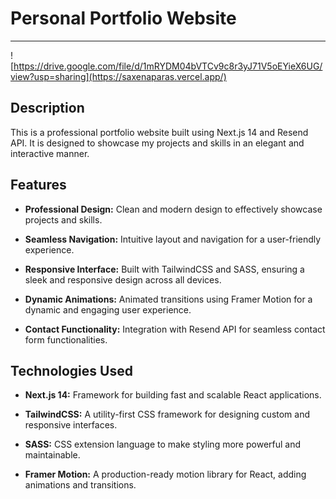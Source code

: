 # Personal Portfolio Website
<hr/>

![https://drive.google.com/file/d/1mRYDM04bVTCv9c8r3yJ71V5oEYieX6UG/view?usp=sharing](https://saxenaparas.vercel.app/)

## Description

This is a professional portfolio website built using Next.js 14 and Resend API. It is designed to showcase my projects and skills in an elegant and interactive manner.

## Features

- **Professional Design:** Clean and modern design to effectively showcase projects and skills.
  
- **Seamless Navigation:** Intuitive layout and navigation for a user-friendly experience.
  
- **Responsive Interface:** Built with TailwindCSS and SASS, ensuring a sleek and responsive design across all devices.
  
- **Dynamic Animations:** Animated transitions using Framer Motion for a dynamic and engaging user experience.
  
- **Contact Functionality:** Integration with Resend API for seamless contact form functionalities.

## Technologies Used

- **Next.js 14:** Framework for building fast and scalable React applications.
  
- **TailwindCSS:** A utility-first CSS framework for designing custom and responsive interfaces.
  
- **SASS:** CSS extension language to make styling more powerful and maintainable.
  
- **Framer Motion:** A production-ready motion library for React, adding animations and transitions.
